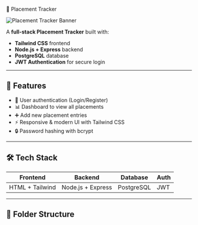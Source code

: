  🚀 Placement Tracker

![Placement Tracker Banner](https://media2.giphy.com/media/v1.Y2lkPTc5MGI3NjExeXkwOW8ydzg2NXJydjY4Ym9nY3B1M2phbms0MnlzOXkxMTA4c2lwbyZlcD12MV9pbnRlcm5hbF9naWZfYnlfaWQmY3Q9Zw/lbcLMX9B6sTsGjUmS3/giphy.gif)  

A **full-stack Placement Tracker** built with:

- **Tailwind CSS** frontend  
- **Node.js + Express** backend  
- **PostgreSQL** database  
- **JWT Authentication** for secure login  

---

## 🌟 Features

- 🔐 User authentication (Login/Register)  
- 📊 Dashboard to view all placements  
- ➕ Add new placement entries  
- ⚡ Responsive & modern UI with Tailwind CSS  
- 🔒 Password hashing with bcrypt  

---

## 🛠 Tech Stack

| Frontend       | Backend       | Database      | Auth        |
|----------------|---------------|---------------|------------|
| HTML + Tailwind| Node.js + Express | PostgreSQL  | JWT        |

---

## 📂 Folder Structure

